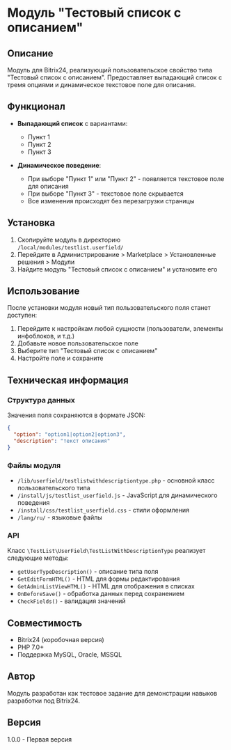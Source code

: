 # Модуль "Тестовый список с описанием"

## Описание

Модуль для Bitrix24, реализующий пользовательское свойство типа "Тестовый список с описанием". Предоставляет выпадающий список с тремя опциями и динамическое текстовое поле для описания.

## Функционал

- **Выпадающий список** с вариантами:
  - Пункт 1
  - Пункт 2  
  - Пункт 3

- **Динамическое поведение**:
  - При выборе "Пункт 1" или "Пункт 2" - появляется текстовое поле для описания
  - При выборе "Пункт 3" - текстовое поле скрывается
  - Все изменения происходят без перезагрузки страницы

## Установка

1. Скопируйте модуль в директорию `/local/modules/testlist.userfield/`
2. Перейдите в Администрирование > Marketplace > Установленные решения > Модули
3. Найдите модуль "Тестовый список с описанием" и установите его

## Использование

После установки модуля новый тип пользовательского поля станет доступен:

1. Перейдите к настройкам любой сущности (пользователи, элементы инфоблоков, и т.д.)
2. Добавьте новое пользовательское поле
3. Выберите тип "Тестовый список с описанием"
4. Настройте поле и сохраните

## Техническая информация

### Структура данных

Значения поля сохраняются в формате JSON:
```json
{
  "option": "option1|option2|option3",
  "description": "текст описания"
}
```

### Файлы модуля

- `/lib/userfield/testlistwithdescriptiontype.php` - основной класс пользовательского типа
- `/install/js/testlist_userfield.js` - JavaScript для динамического поведения
- `/install/css/testlist_userfield.css` - стили оформления
- `/lang/ru/` - языковые файлы

### API

Класс `\TestList\UserField\TestListWithDescriptionType` реализует следующие методы:

- `getUserTypeDescription()` - описание типа поля
- `GetEditFormHTML()` - HTML для формы редактирования
- `GetAdminListViewHTML()` - HTML для отображения в списках
- `OnBeforeSave()` - обработка данных перед сохранением
- `CheckFields()` - валидация значений

## Совместимость

- Bitrix24 (коробочная версия)
- PHP 7.0+
- Поддержка MySQL, Oracle, MSSQL

## Автор

Модуль разработан как тестовое задание для демонстрации навыков разработки под Bitrix24.

## Версия

1.0.0 - Первая версия 